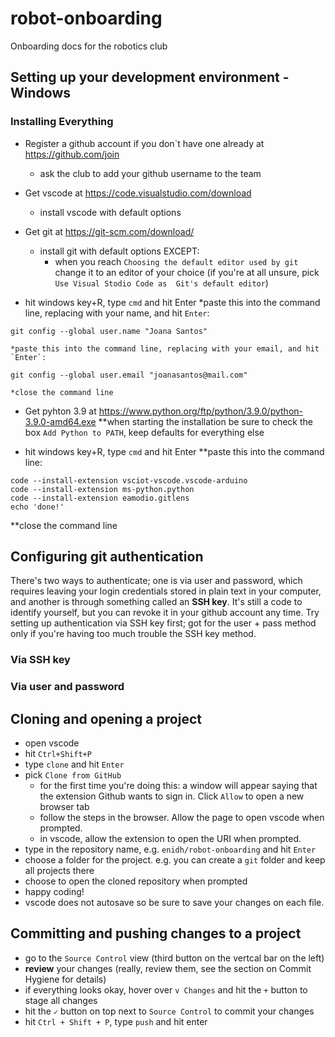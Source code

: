 # robot-onboarding
Onboarding docs for the robotics club

## Setting up your development environment - Windows

### Installing Everything
* Register a github account if you don`t have one already at https://github.com/join
    * ask the club to add your github username to the team

* Get vscode at https://code.visualstudio.com/download
    * install vscode with default options

* Get git at https://git-scm.com/download/
    * install git with default options EXCEPT:
        * when you reach `Choosing the default editor used by git` change it to 
an editor of your choice (if you're at all unsure, pick `Use Visual Stodio Code as 
Git's default editor`)
* hit windows key+R, type `cmd` and hit Enter
    *paste this into the command line, replacing with your name, and hit `Enter`:
```
git config --global user.name "Joana Santos"
```
    *paste this into the command line, replacing with your email, and hit `Enter`:
```
git config --global user.email "joanasantos@mail.com"
```
    *close the command line

* Get pyhton 3.9 at https://www.python.org/ftp/python/3.9.0/python-3.9.0-amd64.exe
**when starting the installation be sure to check the box `Add Python to PATH`, keep
defaults for everything else

* hit windows key+R, type `cmd` and hit Enter
**paste this into the command line:
```
code --install-extension vsciot-vscode.vscode-arduino
code --install-extension ms-python.python
code --install-extension eamodio.gitlens
echo 'done!'
```
**close the command line

## Configuring git authentication
There's two ways to authenticate; one is via user and password, which requires leaving
your login credentials stored in plain text in your computer, and another is through
something called an **SSH key**. It's still a code to identify yourself, but you can
revoke it in your github account any time. Try setting up authentication via SSH key
first; got for the user + pass method only if you're having too much trouble the SSH
key method.

### Via SSH key

### Via user and password


## Cloning and opening a project
* open vscode
* hit `Ctrl+Shift+P`
* type `clone` and hit `Enter`
* pick `Clone from GitHub`
    * for the first time you're doing this: a window will appear saying that the extension
Github wants to sign in. Click `Allow`
to open a new browser tab
    * follow the steps in the browser. Allow the page to open vscode when prompted.
    * in vscode, allow the extension to open the URI when prompted.
* type in the repository name, e.g. `enidh/robot-onboarding` and hit `Enter`
* choose a folder for the project. e.g. you can create a `git` folder and keep all 
projects there
* choose to open the cloned repository when prompted
* happy coding!
* vscode does not autosave so be sure to save your changes on each file.

## Committing and pushing changes to a project
* go to the `Source Control` view (third button on the vertcal bar on the
left)
* **review** your changes (really, review them, see the section on Commit
Hygiene for details)
* if everything looks okay, hover over `v Changes` and hit the `+` button
to stage all changes
* hit the `✓` button on top next to `Source Control` to commit your changes
* hit `Ctrl + Shift + P`, type `push` and hit enter
